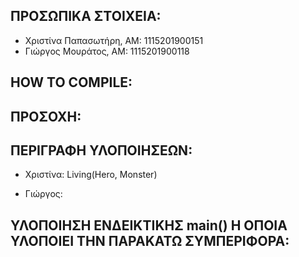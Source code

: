 ## ΠΡΟΣΩΠΙΚΑ ΣΤΟΙΧΕΙΑ:
-   Χριστίνα Παπασωτήρη, AM: 1115201900151
-   Γιώργος Μουράτος, ΑΜ: 1115201900118

## HOW TO COMPILE:


## ΠΡΟΣΟΧΗ: 


## ΠΕΡΙΓΡΑΦΗ ΥΛΟΠΟΙΗΣΕΩΝ:
- Χριστίνα: Living(Hero, Monster)

- Γιώργος:

## ΥΛΟΠΟΙΗΣΗ ΕΝΔΕΙΚΤΙΚΗΣ main() Η ΟΠΟΙΑ ΥΛΟΠΟΙΕΙ ΤΗΝ ΠΑΡΑΚΑΤΩ ΣΥΜΠΕΡΙΦΟΡΑ: 

